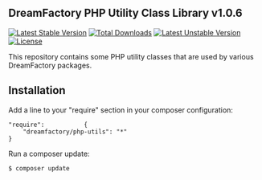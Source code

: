 ## DreamFactory PHP Utility Class Library v1.0.6
[![Latest Stable Version](https://poser.pugx.org/dreamfactory/php-utils/v/stable.svg)](https://packagist.org/packages/dreamfactory/php-utils) [![Total Downloads](https://poser.pugx.org/dreamfactory/php-utils/downloads.svg)](https://packagist.org/packages/dreamfactory/php-utils) [![Latest Unstable Version](https://poser.pugx.org/dreamfactory/php-utils/v/unstable.svg)](https://packagist.org/packages/dreamfactory/php-utils) [![License](https://poser.pugx.org/dreamfactory/php-utils/license.svg)](https://packagist.org/packages/dreamfactory/php-utils)

This repository contains some PHP utility classes that are used by various DreamFactory packages.

## Installation

Add a line to your "require" section in your composer configuration:

	"require":           {
		"dreamfactory/php-utils": "*"
	}

Run a composer update:

    $ composer update

